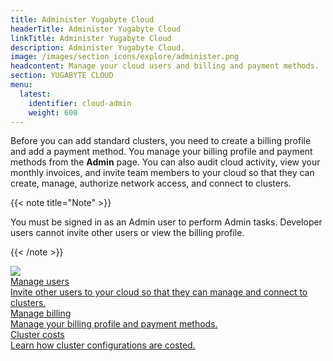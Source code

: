 ```yaml
---
title: Administer Yugabyte Cloud
headerTitle: Administer Yugabyte Cloud
linkTitle: Administer Yugabyte Cloud
description: Administer Yugabyte Cloud.
image: /images/section_icons/explore/administer.png
headcontent: Manage your cloud users and billing and payment methods.
section: YUGABYTE CLOUD
menu:
  latest:
    identifier: cloud-admin
    weight: 600
---
```


Before you can add standard clusters, you need to create a billing profile and add a payment method. You manage your billing profile and payment methods from the **Admin** page. You can also audit cloud activity, view your monthly invoices, and invite team members to your cloud so that they can create, manage, authorize network access, and connect to clusters.

{{< note title="Note" >}}

You must be signed in as an Admin user to perform Admin tasks. Developer users cannot invite other users or view the billing profile.

{{< /note >}}

<div class="row">

  <div class="col-12 col-md-6 col-lg-12 col-xl-6">
    <a class="section-link icon-offset" href="manage-access/">
      <div class="head">
        <img class="icon" src="/images/section_icons/secure/create-roles.png" aria-hidden="true" />
        <div class="title">Manage users</div>
      </div>
      <div class="body">
        Invite other users to your cloud so that they can manage and connect to clusters.
      </div>
    </a>
  </div>

  <div class="col-12 col-md-6 col-lg-12 col-xl-6">
    <a class="section-link icon-offset" href="cloud-billing-profile/">
      <div class="head">
        <div class="icon"><i class="fas fa-file-invoice-dollar"></i></div>
        <div class="title">Manage billing</div>
      </div>
      <div class="body">
        Manage your billing profile and payment methods.
      </div>
    </a>
  </div>

  <div class="col-12 col-md-6 col-lg-12 col-xl-6">
    <a class="section-link icon-offset" href="cloud-billing-costs/">
      <div class="head">
        <div class="icon"><i class="fas fa-file-invoice-dollar"></i></div>
        <div class="title">Cluster costs</div>
      </div>
      <div class="body">
        Learn how cluster configurations are costed.
      </div>
    </a>
  </div>

</div>
